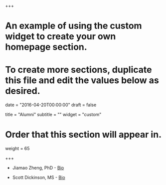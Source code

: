 +++
# An example of using the custom widget to create your own homepage section.
# To create more sections, duplicate this file and edit the values below as desired.

date = "2016-04-20T00:00:00"
draft = false

title = "Alumni"
subtitle = ""
widget = "custom"

# Order that this section will appear in.
weight = 65

+++

- Jiamao Zheng, PhD - [Bio](https://github.com/jiamaozheng)

- Scott Dickinson, MS - [Bio](https://github.com/ScottPDickinson)
